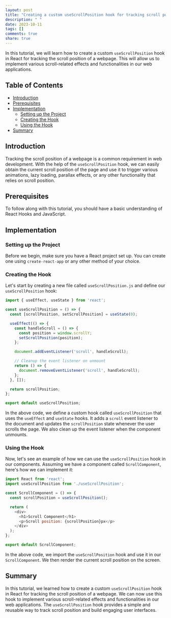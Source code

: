 ```yaml
---
layout: post
title: "Creating a custom useScrollPosition hook for tracking scroll position"
description: " "
date: 2023-10-11
tags: []
comments: true
share: true
---
```


In this tutorial, we will learn how to create a custom `useScrollPosition` hook in React for tracking the scroll position of a webpage. This will allow us to implement various scroll-related effects and functionalities in our web applications.

## Table of Contents
- [Introduction](#introduction)
- [Prerequisites](#prerequisites)
- [Implementation](#implementation)
  - [Setting up the Project](#setting-up-the-project)
  - [Creating the Hook](#creating-the-hook)
  - [Using the Hook](#using-the-hook)
- [Summary](#summary)

## Introduction

Tracking the scroll position of a webpage is a common requirement in web development. With the help of the `useScrollPosition` hook, we can easily obtain the current scroll position of the page and use it to trigger various animations, lazy loading, parallax effects, or any other functionality that relies on scroll position.

## Prerequisites

To follow along with this tutorial, you should have a basic understanding of React Hooks and JavaScript.

## Implementation

### Setting up the Project

Before we begin, make sure you have a React project set up. You can create one using `create-react-app` or any other method of your choice.

### Creating the Hook

Let's start by creating a new file called `useScrollPosition.js` and define our `useScrollPosition` hook:

```javascript
import { useEffect, useState } from 'react';

const useScrollPosition = () => {
  const [scrollPosition, setScrollPosition] = useState(0);

  useEffect(() => {
    const handleScroll = () => {
      const position = window.scrollY;
      setScrollPosition(position);
    };

    document.addEventListener('scroll', handleScroll);

    // Cleanup the event listener on unmount
    return () => {
      document.removeEventListener('scroll', handleScroll);
    };
  }, []);

  return scrollPosition;
};

export default useScrollPosition;
```

In the above code, we define a custom hook called `useScrollPosition` that uses the `useEffect` and `useState` hooks. It adds a `scroll` event listener to the document and updates the `scrollPosition` state whenever the user scrolls the page. We also clean up the event listener when the component unmounts.

### Using the Hook

Now, let's see an example of how we can use the `useScrollPosition` hook in our components. Assuming we have a component called `ScrollComponent`, here's how we can implement it:

```javascript
import React from 'react';
import useScrollPosition from './useScrollPosition';

const ScrollComponent = () => {
  const scrollPosition = useScrollPosition();

  return (
    <div>
      <h1>Scroll Component</h1>
      <p>Scroll position: {scrollPosition}px</p>
    </div>
  );
};

export default ScrollComponent;
```

In the above code, we import the `useScrollPosition` hook and use it in our `ScrollComponent`. We then render the current scroll position on the screen.

## Summary

In this tutorial, we learned how to create a custom `useScrollPosition` hook in React for tracking the scroll position of a webpage. We can now use this hook to implement various scroll-related effects and functionalities in our web applications. The `useScrollPosition` hook provides a simple and reusable way to track scroll position and build engaging user interfaces.